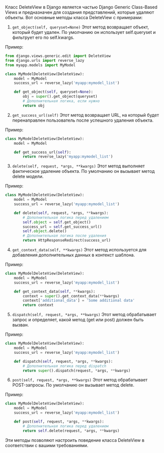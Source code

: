 Класс DeleteView в Django является частью Django Generic Class-Based Views и предназначен для создания представлений, которые удаляют объекты. Вот основные методы класса DeleteView с примерами:

1. `get_object(self, queryset=None)`
Этот метод возвращает объект, который будет удален. По умолчанию он использует self.queryset и фильтрует его по self.kwargs.

Пример:
```python
from django.views.generic.edit import DeleteView
from django.urls import reverse_lazy
from myapp.models import MyModel

class MyModelDeleteView(DeleteView):
    model = MyModel
    success_url = reverse_lazy('myapp:mymodel_list')

    def get_object(self, queryset=None):
        obj = super().get_object(queryset)
        # Дополнительная логика, если нужно
        return obj
```


2. `get_success_url(self)`
Этот метод возвращает URL, на который будет перенаправлен пользователь после успешного удаления объекта.

Пример:

```python
class MyModelDeleteView(DeleteView):
    model = MyModel

    def get_success_url(self):
        return reverse_lazy('myapp:mymodel_list')
```

3. `delete(self, request, *args, **kwargs)`
Этот метод выполняет фактическое удаление объекта. По умолчанию он вызывает метод delete модели.

Пример:

```python
class MyModelDeleteView(DeleteView):
    model = MyModel
    success_url = reverse_lazy('myapp:mymodel_list')

    def delete(self, request, *args, **kwargs):
        # Дополнительная логика перед удалением
        self.object = self.get_object()
        success_url = self.get_success_url()
        self.object.delete()
        # Дополнительная логика после удаления
        return HttpResponseRedirect(success_url)
```

4. `get_context_data(self, **kwargs)`
Этот метод используется для добавления дополнительных данных в контекст шаблона.

Пример:

```python
class MyModelDeleteView(DeleteView):
    model = MyModel
    success_url = reverse_lazy('myapp:mymodel_list')

    def get_context_data(self, **kwargs):
        context = super().get_context_data(**kwargs)
        context['additional_data'] = 'Some additional data'
        return context
```

5. `dispatch(self, request, *args, **kwargs)`
Этот метод обрабатывает запрос и определяет, какой метод (get или post) должен быть вызван.

Пример:

```python
class MyModelDeleteView(DeleteView):
    model = MyModel
    success_url = reverse_lazy('myapp:mymodel_list')

    def dispatch(self, request, *args, **kwargs):
        # Дополнительная логика перед dispatch
        return super().dispatch(request, *args, **kwargs)
```

6. `post(self, request, *args, **kwargs)`
Этот метод обрабатывает POST-запросы. По умолчанию он вызывает метод delete.

Пример:

```python
class MyModelDeleteView(DeleteView):
    model = MyModel
    success_url = reverse_lazy('myapp:mymodel_list')

    def post(self, request, *args, **kwargs):
        # Дополнительная логика перед удалением
        return self.delete(request, *args, **kwargs)
```

Эти методы позволяют настроить поведение класса DeleteView в соответствии с вашими требованиями.